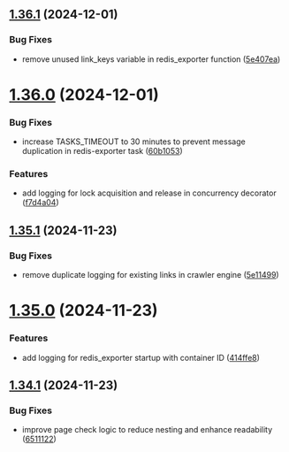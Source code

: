 ## [1.36.1](https://github.com/ghorbani-mohammad/Crawler-Framework/compare/v1.36.0...v1.36.1) (2024-12-01)


### Bug Fixes

* remove unused link_keys variable in redis_exporter function ([5e407ea](https://github.com/ghorbani-mohammad/Crawler-Framework/commit/5e407eaff9fc8294151263ebe45210ccf57469de))



# [1.36.0](https://github.com/ghorbani-mohammad/Crawler-Framework/compare/v1.35.1...v1.36.0) (2024-12-01)


### Bug Fixes

* increase TASKS_TIMEOUT to 30 minutes to prevent message duplication in redis-exporter task ([60b1053](https://github.com/ghorbani-mohammad/Crawler-Framework/commit/60b1053fdb0ca9112b4125ecafbe6deb4dd10db5))


### Features

* add logging for lock acquisition and release in concurrency decorator ([f7d4a04](https://github.com/ghorbani-mohammad/Crawler-Framework/commit/f7d4a04ea7a34bfa8c2c0d09713f5a473a02d792))



## [1.35.1](https://github.com/ghorbani-mohammad/Crawler-Framework/compare/v1.35.0...v1.35.1) (2024-11-23)


### Bug Fixes

* remove duplicate logging for existing links in crawler engine ([5e11499](https://github.com/ghorbani-mohammad/Crawler-Framework/commit/5e1149936ed5ffeee7fb6efeb6afdea198098a41))



# [1.35.0](https://github.com/ghorbani-mohammad/Crawler-Framework/compare/v1.34.1...v1.35.0) (2024-11-23)


### Features

* add logging for redis_exporter startup with container ID ([414ffe8](https://github.com/ghorbani-mohammad/Crawler-Framework/commit/414ffe8aa5d02361dcd5757716fced90e750e86b))



## [1.34.1](https://github.com/ghorbani-mohammad/Crawler-Framework/compare/v1.34.0...v1.34.1) (2024-11-23)


### Bug Fixes

* improve page check logic to reduce nesting and enhance readability ([6511122](https://github.com/ghorbani-mohammad/Crawler-Framework/commit/6511122c8a89006aae7763b21466c2353c6f2f4f))



